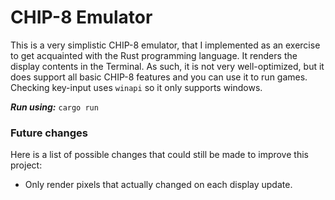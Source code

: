 # CHIP-8 Emulator

This is a very simplistic CHIP-8 emulator, that I implemented as an exercise to get acquainted with the Rust programming language.
It renders the display contents in the Terminal. As such, it is not very well-optimized, but it does support all basic CHIP-8 features and you can use it to run games. Checking key-input uses `winapi` so it only supports windows.

***Run using:*** `cargo run`

### Future changes

Here is a list of possible changes that could still be made to improve this project:

- Only render pixels that actually changed on each display update.